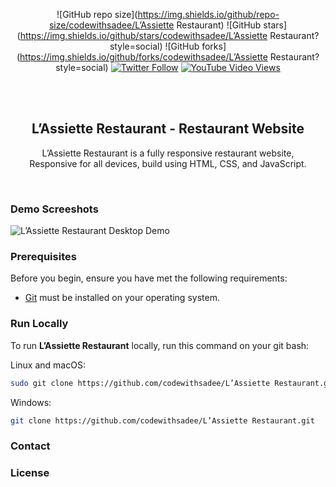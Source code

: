 <div align="center">
  
  ![GitHub repo size](https://img.shields.io/github/repo-size/codewithsadee/L’Assiette Restaurant)
  ![GitHub stars](https://img.shields.io/github/stars/codewithsadee/L’Assiette Restaurant?style=social)
  ![GitHub forks](https://img.shields.io/github/forks/codewithsadee/L’Assiette Restaurant?style=social)
[![Twitter Follow](https://img.shields.io/twitter/follow/codewithsadee_?style=social)](https://twitter.com/intent/follow?screen_name=codewithsadee_)
  [![YouTube Video Views](https://img.shields.io/youtube/views/CjVGp5kGHxA?style=social)](https://youtu.be/CjVGp5kGHxA)

  <br />
  <br />

  <h2 align="center">L’Assiette Restaurant - Restaurant Website</h2>

  L’Assiette Restaurant is a fully responsive restaurant website, <br />Responsive for all devices, build using HTML, CSS, and JavaScript.

  

</div>

<br />

### Demo Screeshots

![L’Assiette Restaurant Desktop Demo](./readme-images/desktop.png "Desktop Demo")

### Prerequisites

Before you begin, ensure you have met the following requirements:

* [Git](https://git-scm.com/downloads "Download Git") must be installed on your operating system.

### Run Locally

To run **L’Assiette Restaurant** locally, run this command on your git bash:

Linux and macOS:

```bash
sudo git clone https://github.com/codewithsadee/L’Assiette Restaurant.git
```

Windows:

```bash
git clone https://github.com/codewithsadee/L’Assiette Restaurant.git
```

### Contact


### License


